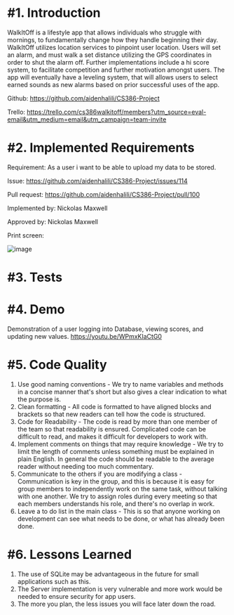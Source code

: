 #**1. Introduction**
====================================================================================
WalkItOff is a lifestyle app that allows individuals who struggle with mornings, to fundamentally change how they handle beginning their day. WalkItOff utilizes location services to pinpoint user location. Users will set an alarm, and must walk a set distance utilizing the GPS coordinates in order to shut the alarm off. Further implementations include a hi score system, to facilitate competition and further motivation amongst users. The app will eventually have a leveling system, that will allows users to select earned sounds as new alarms based on prior successful uses of the app.

Github: https://github.com/aidenhalili/CS386-Project

Trello: https://trello.com/cs386walkitoff/members?utm_source=eval-email&utm_medium=email&utm_campaign=team-invite

#**2. Implemented Requirements**
====================================================================================
Requirement: As a user i want to be able to upload my data to be stored.

Issue: https://github.com/aidenhalili/CS386-Project/issues/114

Pull request: https://github.com/aidenhalili/CS386-Project/pull/100

Implemented by: Nickolas Maxwell

Approved by: Nickolas Maxwell

Print screen:

![image](https://user-images.githubusercontent.com/89943041/142799648-5fb0a4e6-5a06-4cf8-96e4-55b7e9bcbcf5.png)

#**3. Tests**
====================================================================================

#**4. Demo**
====================================================================================
Demonstration of a user logging into Database, viewing scores, and updating new values.
https://youtu.be/WPmxKIaCtG0

#**5. Code Quality**
====================================================================================
1. Use good naming conventions - We try to name variables and methods in a concise manner that's short but also gives 
   a clear indication to what the purpose is.  
2. Clean formatting - All code is formatted to have aligned blocks and brackets so that new readers can tell how the code
   is structured. 
3. Code for Readability - The code is read by more than one member of the team so that readability is ensured. Complicated
   code can be difficult to read, and makes it difficult for developers to work with. 
4. Implement comments on things that may require knowledge - We try to limit the length of comments unless something must 
   be explained in plain English. In general the code should be readable to the average reader without needing too much commentary. 
5. Communicate to the others if you are modifying a class - Communication is key in the group, and this is because it is easy for
   group members to independently work on the same task, without talking with one another. We try to assign roles during every meeting
   so that each members understands his role, and there's no overlap in work. 
6. Leave a to do list in the main class - This is so that anyone working on development can see what needs to be done, or what 
   has already been done. 


#**6. Lessons Learned**
====================================================================================
1. The use of SQLite may be advantageous in the future for small applications such as this.
2. The Server implementation is very vulnerable and more work would be needed to ensure security for app users.
3. The more you plan, the less issues you will face later down the road.
